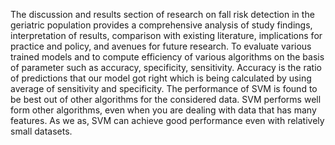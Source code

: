 The discussion and results section of research on fall risk detection in the geriatric population provides a comprehensive analysis of study findings, 
interpretation of results, comparison with existing literature, implications for practice and policy, and avenues for future research.
To evaluate various trained models and to compute efficiency of various algorithms on the basis of parameter such as accuracy, specificity, sensitivity.
Accuracy is the ratio of predictions that our model got right which is being calculated by using average of sensitivity and specificity.
The performance of SVM is found to be best out of other algorithms for the considered data. SVM performs well form other algorithms, 
even when you are dealing with data that has many features. 
As we as, SVM can achieve good performance even with relatively small datasets.
